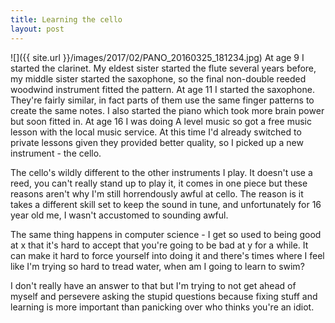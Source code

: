 ```yaml
---
title: Learning the cello
layout: post
---
```

![]({{ site.url }}/images/2017/02/PANO_20160325_181234.jpg)
At age 9 I started the clarinet. My eldest sister started the flute several years before, my middle sister started the saxophone, so the final non-double reeded woodwind instrument fitted the pattern.
At age 11 I started the saxophone. They're fairly similar, in fact parts of them use the same finger patterns to create the same notes. I also started the piano which took more brain power but soon fitted in.
At age 16 I was doing A level music so got a free music lesson with the local music service. At this time I'd already switched to private lessons given they provided better quality, so I picked up a new instrument - the cello.

The cello's wildly different to the other instruments I play. It doesn't use a reed, you can't really stand up to play it, it comes in one piece but these reasons aren't why I'm still horrendously awful at cello.
The reason is it takes a different skill set to keep the sound in tune, and unfortunately for 16 year old me, I wasn't accustomed to sounding awful.

The same thing happens in computer science - I get so used to being good at x that it's hard to accept that you're going to be bad at y for a while. It can make it hard to force yourself into doing it and there's times where I feel like I'm trying so hard to tread water, when am I going to learn to swim?

I don't really have an answer to that but I'm trying to not get ahead of myself and persevere asking the stupid questions because fixing stuff and learning is more important than panicking over who thinks you're an idiot.